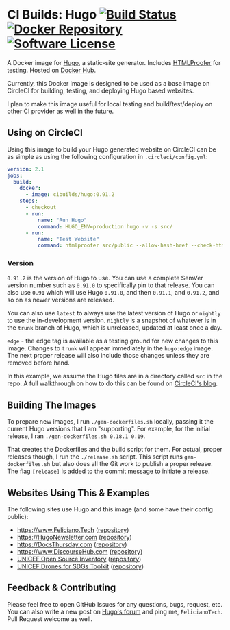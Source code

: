 # CI Builds: Hugo [![Build Status](https://circleci.com/gh/cibuilds/hugo.svg?style=shield)](https://circleci.com/gh/cibuilds/hugo) [![Docker Repository](https://img.shields.io/badge/Docker%20Repository-Docker%20Hub-blue.svg)](https://hub.docker.com/r/cibuilds/hugo/) [![Software License](https://img.shields.io/badge/license-MIT-blue.svg)](https://raw.githubusercontent.com/cibuilds/hugo/trunk/LICENSE)

A Docker image for [Hugo](http://gohugo.io/), a static-site generator. Includes [HTMLProofer](https://github.com/gjtorikian/html-proofer) for testing. Hosted on [Docker Hub](https://hub.docker.com/r/cibuilds/hugo/).

Currently, this Docker image is designed to be used as a base image on CircleCI for building, testing, and deploying Hugo based websites.

I plan to make this image useful for local testing and build/test/deploy on other CI provider as well in the future.


## Using on CircleCI

Using this image to build your Hugo generated website on CircleCI can be as simple as using the following configuration in `.circleci/config.yml`:

```yaml
version: 2.1
jobs:
  build:
    docker:
      - image: cibuilds/hugo:0.91.2
    steps:
      - checkout
      - run:
          name: "Run Hugo"
          command: HUGO_ENV=production hugo -v -s src/
      - run:
          name: "Test Website"
          command: htmlproofer src/public --allow-hash-href --check-html --empty-alt-ignore --disable-external
```

### Version

`0.91.2` is the version of Hugo to use.
You can use a complete SemVer version number such as `0.91.0` to specifically pin to that release.
You can also use `0.91` which will use Hugo `0.91.0`, and then `0.91.1`, and `0.91.2`, and so on as newer versions are released.

You can also use `latest` to always use the latest version of Hugo or `nightly` to use the in-development version.
`nightly` is a snapshot of whatever is in the `trunk` branch of Hugo, which is unreleased, updated at least once a day.

`edge` - the edge tag is available as a testing ground for new changes to this image.
Changes to `trunk` will appear immediately in the `hugo:edge` image.
The next proper release will also include those changes unless they are removed before hand.

In this example, we assume the Hugo files are in a directory called `src` in the repo. A full walkthrough on how to do this can be found on [CircleCI's blog](https://circleci.com/blog/build-test-deploy-hugo-sites/).


## Building The Images

To prepare new images, I run `./gen-dockerfiles.sh` locally, passing it the current Hugo versions that I am "supporting". For example, for the initial release, I ran `./gen-dockerfiles.sh 0.18.1 0.19`.

That creates the Dockerfiles and the build script for them.
For actual, proper releases though, I run the `./release.sh` script.
This script runs `gen-dockerfiles.sh` but also does all the Git work to publish a proper release.
The flag `[release]` is added to the commit message to initiate a release.


## Websites Using This & Examples

The following sites use Hugo and this image (and some have their config public):

- <https://www.Feliciano.Tech> ([repository](https://github.com/felicianotech/www.feliciano.tech))
- <https://HugoNewsletter.com> ([repository](https://github.com/felicianotech/hugonewsletter.com))
- <https://DocsThursday.com> ([repository](https://github.com/felicianotech/docsthursday.com))
- <https://www.DiscourseHub.com> ([repository](https://github.com/discoursehub/www.discoursehub.com))
- [UNICEF Open Source Inventory](https://unicef.github.io/inventory/) ([repository](https://github.com/unicef/inventory))
- [UNICEF Drones for SDGs Toolkit](https://unicef.github.io/drone-4sdgtoolkit/) ([repository](https://github.com/unicef/drone-4sdgtoolkit))


## Feedback & Contributing

Please feel free to open GitHub Issues for any questions, bugs, request, etc. You can also write a new post on [Hugo's forum](https://discuss.gohugo.io/) and ping me, `FelicianoTech`. Pull Request welcome as well.

